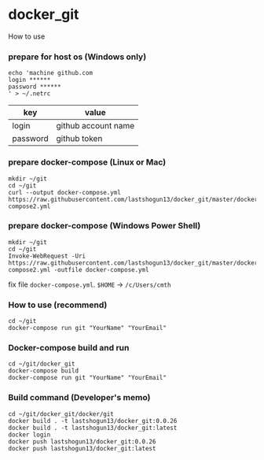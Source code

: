 # docker_git

How to use

### prepare for host os (Windows only)
```
echo 'machine github.com
login ******
password ******
' > ~/.netrc
```

| key       | value                |
| --------- | -------------------- |
| login     | github account name  |
| password  | github token         |

### prepare docker-compose (Linux or Mac)

```
mkdir ~/git
cd ~/git
curl --output docker-compose.yml https://raw.githubusercontent.com/lastshogun13/docker_git/master/docker-compose2.yml
```

### prepare docker-compose (Windows Power Shell)

```
mkdir ~/git
cd ~/git
Invoke-WebRequest -Uri https://raw.githubusercontent.com/lastshogun13/docker_git/master/docker-compose2.yml -outfile docker-compose.yml
```

fix file `docker-compose.yml`.
`$HOME` -> `/c/Users/cmth`

### How to use (recommend)
```
cd ~/git
docker-compose run git "YourName" "YourEmail"
```

### Docker-compose build and run
```
cd ~/git/docker_git
docker-compose build
docker-compose run git "YourName" "YourEmail"
```

### Build command (Developer's memo)
```
cd ~/git/docker_git/docker/git
docker build . -t lastshogun13/docker_git:0.0.26
docker build . -t lastshogun13/docker_git:latest
docker login
docker push lastshogun13/docker_git:0.0.26
docker push lastshogun13/docker_git:latest
```
